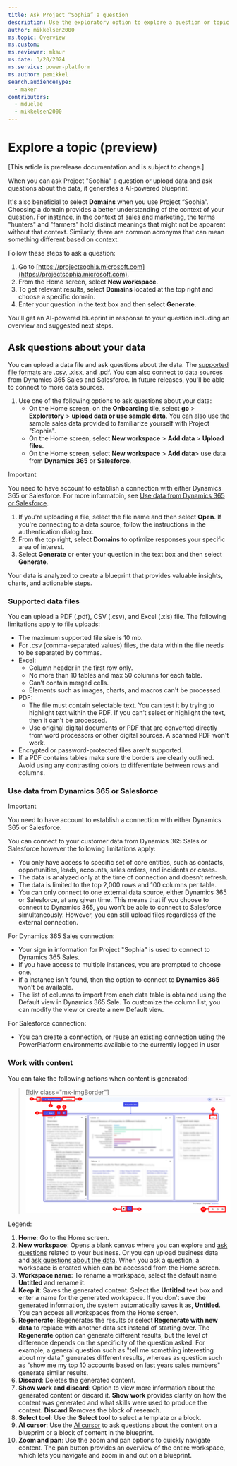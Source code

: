 ```yaml
---
title: Ask Project “Sophia” a question
description: Use the exploratory option to explore a question or topic.
author: mikkelsen2000
ms.topic: Overview
ms.custom: 
ms.reviewer: mkaur
ms.date: 3/20/2024
ms.service: power-platform
ms.author: pemikkel
search.audienceType:
  - maker
contributors:
  - mduelae
  - mikkelsen2000
---
```


# Explore a topic (preview)

[This article is prerelease documentation and is subject to change.]

When you can ask Project "Sophia" a question or upload data and ask questions about the data, it generates a AI-powered blueprint. 

It's also beneficial to select **Domains** when you use Project “Sophia”. Choosing a domain provides a better understanding of the context of your question. For instance, in the context of sales and marketing, the terms "hunters" and "farmers" hold distinct meanings that might not be apparent without that context. Similarly, there are common acronyms that can mean something different based on context.

Follow these steps to ask a question:

1. Go to [https://projectsophia.microsoft.com](https://projectsophia.microsoft.com).
1. From the Home screen, select **New workspace**.
1. To get relevant results, select **Domains** located at the top right and choose a specific domain.
1. Enter your question in the text box and then select **Generate**.

You'll get an AI-powered blueprint in response to your question including an overview and suggested next steps.


## Ask questions about your data

You can upload a data file and ask questions about the data. The [supported file formats](ask-question.md#supported-data-files) are .csv, .xlsx, and .pdf. You can also connect to data sources from Dynamics 365 Sales and Salesforce. In future releases, you'll be able to connect to more data sources.

1. Use one of the following options to ask questions about your data:
   - On the Home screen, on the **Onboarding** tile, select **go** > **Exploratory** > **upload data or use sample data**. You can also use the sample sales data provided to familiarize yourself with Project "Sophia".
   - On the Home screen, select **New workspace** > **Add data** > **Upload files**.
   - On the Home screen, select **New workspace** > **Add data**> use data from **Dynamics 365** or **Salesforce**.
  > [!IMPORTANT]
  > You need to have account to establish a connection with either Dynamics 365 or Salesforce. For more informatoin, see [Use data from Dynamics 365 or Salesforce](ask-question.md#use-data-from-dynamics-365-or-salesforce).
1. If you're uploading a file, select the file name and then select **Open**. If you're connecting to a data source, follow the instructions in the authentication dialog box.
1. From the top right, select **Domains** to optimize  responses your specific area of interest. 
1. Select **Generate** or enter your question in the text box and then select **Generate**.

Your data is analyzed to create a blueprint that provides valuable insights, charts, and actionable steps.

### Supported data files

You can upload a PDF (.pdf), CSV (.csv), and Excel (.xls) file. The following limitations apply to file uploads:

- The maximum supported file size is 10 mb.
- For .csv (comma-separated values) files, the data within the file needs to be separated by commas. 
- Excel:
  - Column header in the first row only.
  - No more than 10 tables and max 50 columns for each table.
  - Can’t contain merged cells.
  - Elements such as images, charts, and macros can't be processed.
- PDF:
  - The file must contain selectable text. You can test it by trying to highlight text within the PDF. If you can’t select or highlight the text, then it can't be processed.
  - Use original digital documents or PDF that are converted directly from word processors or other digital sources. A scanned PDF won't work.
-	Encrypted or password-protected files aren’t supported.
- If a PDF contains tables make sure the borders are clearly outlined. Avoid using any contrasting colors to differentiate between rows and columns.

### Use data from Dynamics 365 or Salesforce 

> [!IMPORTANT]
> You need to have account to establish a connection with either Dynamics 365 or Salesforce.

You can connect to your customer data from Dynamics 365 Sales or Salesforce however the following limitations apply:

- You only have access to specific set of core entities, such as contacts, opportunities, leads, accounts, sales orders, and incidents or cases.
- The data is analyzed only at the time of connection and doesn’t refresh. 
- The data is limited to the top 2,000 rows and 100 columns per table.
- You can only connect to one external data source, either Dynamics 365 or Salesforce, at any given time. This means that if you choose to connect to Dynamics 365, you won't be able to connect to Salesforce simultaneously. 
  However, you can still upload files regardless of the external connection.

For Dynamics 365 Sales connection:

- Your sign in information for Project "Sophia" is used to connect to Dynamics 365 Sales.
- If you have access to multiple instances, you are prompted to choose one.
- If a instance isn't found, then the option to connect to **Dynamics 365** won't be available.
- The list of columns to import from each data table is obtained using the Default view in Dynamics 365 Sale. To customize the column list, you can modify the view or create a new Default view.

For Salesforce connection:
- You can create a connection, or reuse an existing connection using the PowerPlatform environments available to the currently logged in user


### Work with content

 You can take the following actions when content is generated:

> [!div class="mx-imgBorder"]
> ![Actions.](media/content-actions.png)

Legend:

1. **Home**: Go to the Home screen.
1. **New workspace**: Opens a blank canvas where you can explore and [ask questions](ask-question.md) related to your business. Or you can upload business data and [ask questions about the data](ask-question.md#ask-questions-about-your-data). When you ask a question, a workspace is created which can be accessed from the Home screen.
1. **Workspace name**: To rename a workspace, select the default name **Untitled** and rename it. 
1. **Keep it**: Saves the generated content. Select the **Untitled** text box and enter a name for the generated workspace. If you don’t save the generated information, the system automatically saves it as, **Untitled**. You can access all workspaces from the Home screen.
1. **Regenerate**: Regenerates the results or select **Regenerate with new data** to replace with another data set instead of starting over. The **Regenerate** option can generate different results, but the level of difference depends on the specificity of the question asked. For example, a general question such as "tell me something interesting about my data," generates different results, whereas as question such as "show me my top 10 accounts based on last years sales numbers" generate similar results.
1. **Discard**: Deletes the generated content.
1. **Show work and discard**: Option to view more information about the generated content or discard it. **Show work** provides clarity on how the content was generated and what skills were used to produce the content. **Discard** Removes the block of research. 
1. **Select tool**: Use the **Select tool** to select a template or a block. 
1. **AI cursor**: Use the [AI cursor](ai-cursor.md) to ask questions about the content on a blueprint or a block of content in the blueprint.
1. **Zoom and pan**: Use the zoom and pan options to quickly navigate content. The pan button provides an overview of the entire workspace, which lets you navigate and zoom in and out on a blueprint.

